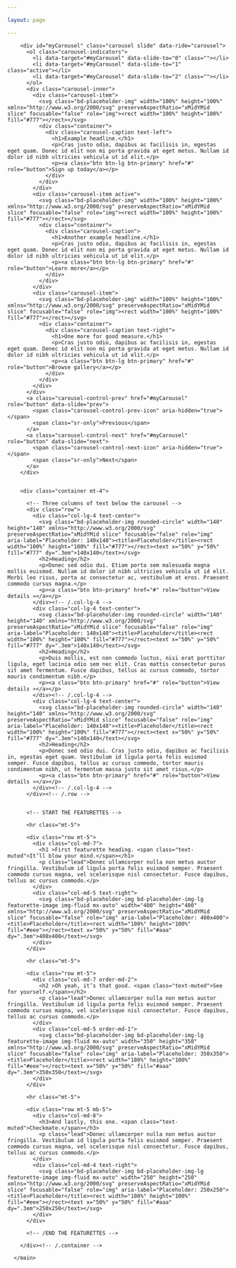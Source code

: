 ```yaml
---

layout: page

---
```

<style>
    .carousel-item {
        height:32rem;
    }
</style>
<main role="main">

        <div id="myCarousel" class="carousel slide" data-ride="carousel">
          <ol class="carousel-indicators">
            <li data-target="#myCarousel" data-slide-to="0" class=""></li>
            <li data-target="#myCarousel" data-slide-to="1" class="active"></li>
            <li data-target="#myCarousel" data-slide-to="2" class=""></li>
          </ol>
          <div class="carousel-inner">
            <div class="carousel-item">
              <svg class="bd-placeholder-img" width="100%" height="100%" xmlns="http://www.w3.org/2000/svg" preserveAspectRatio="xMidYMid slice" focusable="false" role="img"><rect width="100%" height="100%" fill="#777"></rect></svg>
              <div class="container">
                <div class="carousel-caption text-left">
                  <h1>Example headline.</h1>
                  <p>Cras justo odio, dapibus ac facilisis in, egestas eget quam. Donec id elit non mi porta gravida at eget metus. Nullam id dolor id nibh ultricies vehicula ut id elit.</p>
                  <p><a class="btn btn-lg btn-primary" href="#" role="button">Sign up today</a></p>
                </div>
              </div>
            </div>
            <div class="carousel-item active">
              <svg class="bd-placeholder-img" width="100%" height="100%" xmlns="http://www.w3.org/2000/svg" preserveAspectRatio="xMidYMid slice" focusable="false" role="img"><rect width="100%" height="100%" fill="#777"></rect></svg>
              <div class="container">
                <div class="carousel-caption">
                  <h1>Another example headline.</h1>
                  <p>Cras justo odio, dapibus ac facilisis in, egestas eget quam. Donec id elit non mi porta gravida at eget metus. Nullam id dolor id nibh ultricies vehicula ut id elit.</p>
                  <p><a class="btn btn-lg btn-primary" href="#" role="button">Learn more</a></p>
                </div>
              </div>
            </div>
            <div class="carousel-item">
              <svg class="bd-placeholder-img" width="100%" height="100%" xmlns="http://www.w3.org/2000/svg" preserveAspectRatio="xMidYMid slice" focusable="false" role="img"><rect width="100%" height="100%" fill="#777"></rect></svg>
              <div class="container">
                <div class="carousel-caption text-right">
                  <h1>One more for good measure.</h1>
                  <p>Cras justo odio, dapibus ac facilisis in, egestas eget quam. Donec id elit non mi porta gravida at eget metus. Nullam id dolor id nibh ultricies vehicula ut id elit.</p>
                  <p><a class="btn btn-lg btn-primary" href="#" role="button">Browse gallery</a></p>
                </div>
              </div>
            </div>
          </div>
          <a class="carousel-control-prev" href="#myCarousel" role="button" data-slide="prev">
            <span class="carousel-control-prev-icon" aria-hidden="true"></span>
            <span class="sr-only">Previous</span>
          </a>
          <a class="carousel-control-next" href="#myCarousel" role="button" data-slide="next">
            <span class="carousel-control-next-icon" aria-hidden="true"></span>
            <span class="sr-only">Next</span>
          </a>
        </div>
      
      
        <div class="container mt-4">
      
          <!-- Three columns of text below the carousel -->
          <div class="row">
            <div class="col-lg-4 text-center">
              <svg class="bd-placeholder-img rounded-circle" width="140" height="140" xmlns="http://www.w3.org/2000/svg" preserveAspectRatio="xMidYMid slice" focusable="false" role="img" aria-label="Placeholder: 140x140"><title>Placeholder</title><rect width="100%" height="100%" fill="#777"></rect><text x="50%" y="50%" fill="#777" dy=".3em">140x140</text></svg>
              <h2>Heading</h2>
              <p>Donec sed odio dui. Etiam porta sem malesuada magna mollis euismod. Nullam id dolor id nibh ultricies vehicula ut id elit. Morbi leo risus, porta ac consectetur ac, vestibulum at eros. Praesent commodo cursus magna.</p>
              <p><a class="btn btn-primary" href="#" role="button">View details »</a></p>
            </div><!-- /.col-lg-4 -->
            <div class="col-lg-4 text-center">
              <svg class="bd-placeholder-img rounded-circle" width="140" height="140" xmlns="http://www.w3.org/2000/svg" preserveAspectRatio="xMidYMid slice" focusable="false" role="img" aria-label="Placeholder: 140x140"><title>Placeholder</title><rect width="100%" height="100%" fill="#777"></rect><text x="50%" y="50%" fill="#777" dy=".3em">140x140</text></svg>
              <h2>Heading</h2>
              <p>Duis mollis, est non commodo luctus, nisi erat porttitor ligula, eget lacinia odio sem nec elit. Cras mattis consectetur purus sit amet fermentum. Fusce dapibus, tellus ac cursus commodo, tortor mauris condimentum nibh.</p>
              <p><a class="btn btn-primary" href="#" role="button">View details »</a></p>
            </div><!-- /.col-lg-4 -->
            <div class="col-lg-4 text-center">
              <svg class="bd-placeholder-img rounded-circle" width="140" height="140" xmlns="http://www.w3.org/2000/svg" preserveAspectRatio="xMidYMid slice" focusable="false" role="img" aria-label="Placeholder: 140x140"><title>Placeholder</title><rect width="100%" height="100%" fill="#777"></rect><text x="50%" y="50%" fill="#777" dy=".3em">140x140</text></svg>
              <h2>Heading</h2>
              <p>Donec sed odio dui. Cras justo odio, dapibus ac facilisis in, egestas eget quam. Vestibulum id ligula porta felis euismod semper. Fusce dapibus, tellus ac cursus commodo, tortor mauris condimentum nibh, ut fermentum massa justo sit amet risus.</p>
              <p><a class="btn btn-primary" href="#" role="button">View details »</a></p>
            </div><!-- /.col-lg-4 -->
          </div><!-- /.row -->
      
      
          <!-- START THE FEATURETTES -->
      
          <hr class="mt-5">
      
          <div class="row mt-5">
            <div class="col-md-7">
              <h1 >First featurette heading. <span class="text-muted">It’ll blow your mind.</span></h1>
              <p class="lead">Donec ullamcorper nulla non metus auctor fringilla. Vestibulum id ligula porta felis euismod semper. Praesent commodo cursus magna, vel scelerisque nisl consectetur. Fusce dapibus, tellus ac cursus commodo.</p>
            </div>
            <div class="col-md-5 text-right">
              <svg class="bd-placeholder-img bd-placeholder-img-lg featurette-image img-fluid mx-auto" width="400" height="400" xmlns="http://www.w3.org/2000/svg" preserveAspectRatio="xMidYMid slice" focusable="false" role="img" aria-label="Placeholder: 400x400"><title>Placeholder</title><rect width="100%" height="100%" fill="#eee"></rect><text x="50%" y="50%" fill="#aaa" dy=".3em">400x400</text></svg>
            </div>
          </div>
      
          <hr class="mt-5">
      
          <div class="row mt-5">
            <div class="col-md-7 order-md-2">
              <h2 >Oh yeah, it’s that good. <span class="text-muted">See for yourself.</span></h2>
              <p class="lead">Donec ullamcorper nulla non metus auctor fringilla. Vestibulum id ligula porta felis euismod semper. Praesent commodo cursus magna, vel scelerisque nisl consectetur. Fusce dapibus, tellus ac cursus commodo.</p>
            </div>
            <div class="col-md-5 order-md-1">
              <svg class="bd-placeholder-img bd-placeholder-img-lg featurette-image img-fluid mx-auto" width="350" height="350" xmlns="http://www.w3.org/2000/svg" preserveAspectRatio="xMidYMid slice" focusable="false" role="img" aria-label="Placeholder: 350x350"><title>Placeholder</title><rect width="100%" height="100%" fill="#eee"></rect><text x="50%" y="50%" fill="#aaa" dy=".3em">350x350</text></svg>
            </div>
          </div>
      
          <hr class="mt-5">
      
          <div class="row mt-5 mb-5">
            <div class="col-md-8">
              <h3>And lastly, this one. <span class="text-muted">Checkmate.</span></h3>
              <p class="lead">Donec ullamcorper nulla non metus auctor fringilla. Vestibulum id ligula porta felis euismod semper. Praesent commodo cursus magna, vel scelerisque nisl consectetur. Fusce dapibus, tellus ac cursus commodo.</p>
            </div>
            <div class="col-md-4 text-right">
              <svg class="bd-placeholder-img bd-placeholder-img-lg featurette-image img-fluid mx-auto" width="250" height="250" xmlns="http://www.w3.org/2000/svg" preserveAspectRatio="xMidYMid slice" focusable="false" role="img" aria-label="Placeholder: 250x250"><title>Placeholder</title><rect width="100%" height="100%" fill="#eee"></rect><text x="50%" y="50%" fill="#aaa" dy=".3em">250x250</text></svg>
            </div>
          </div>
    
          <!-- /END THE FEATURETTES -->
      
        </div><!-- /.container -->
      
      </main>
